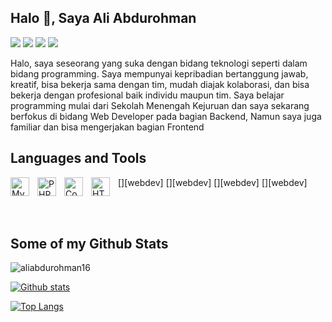 ## Halo 👋, Saya Ali Abdurohman

<a href="mailto:aliabdurohman16@gmail.com" style="text-decoration: none;" target="_blank">
  <img src="https://img.shields.io/badge/email-%23EA4335?&style=for-the-badge&logo=gmail&logoColor=white"/>
</a>
<a href="https://instagram.com/ali_abdurohman_" style="text-decoration: none;" target="_blank">
  <img src="https://img.shields.io/badge/instagram-%23E4405F?&style=for-the-badge&logo=instagram&logoColor=white"/>
</a>
<a href="https://facebook.com/ali.abdurohman.3" style="text-decoration: none;" target="_blank">
  <img src="https://img.shields.io/badge/facebook-%2326A5E4?&style=for-the-badge&logo=facebook&logoColor=white"/>
</a>
<a href="https://www.linkedin.com/in/ali-abdurohman-1122791b2/" style="text-decoration: none;" target="_blank">
  <img src="https://img.shields.io/badge/linkedin-%2326A5F8?&style=for-the-badge&logo=linkedin&logoColor=white"/>
</a>

<p align='left'>Halo, saya seseorang yang suka dengan bidang teknologi seperti dalam bidang programming. Saya mempunyai kepribadian bertanggung jawab, kreatif, bisa bekerja sama dengan tim, mudah diajak kolaborasi, dan bisa bekerja dengan profesional baik individu maupun tim. Saya belajar programming mulai dari Sekolah Menengah Kejuruan dan saya sekarang berfokus di bidang Web Developer pada bagian Backend, Namun saya juga familiar dan bisa mengerjakan bagian Frontend</p>

## Languages and Tools

[<img align="left" alt="MySQL" width="30px" src="https://cdn.jsdelivr.net/gh/devicons/devicon/icons/mysql/mysql-original.svg" style="padding-right:10px;" />][webdev]
[<img align="left" alt="PHP" width="30px" src="https://upload.wikimedia.org/wikipedia/commons/2/27/PHP-logo.svg" style="padding-right:10px;" />][webdev]
[<img align="left" alt="Codeiginiter" width="30px" src="[https://upload.wikimedia.org/wikipedia/commons/thumb/1/1d/Codeiginiter_Icon.svg/220px-Codeiginiter_Icon.svg.png](https://upload.wikimedia.org/wikipedia/commons/4/4b/CodeIgniterLogo.png)" style="padding-right:10px;" />][webdev]
[<img align="left" alt="HTML" width="30px" src="https://upload.wikimedia.org/wikipedia/commons/6/61/HTML5_logo_and_wordmark.svg" style="padding-right:10px;" />][webdev]

<br />
<br />

## Some of my Github Stats

<p align=left> <img src=https://komarev.com/ghpvc/?username=AliAbdurohman16 alt=aliabdurohman16 /> </p>

[![Github stats](https://github-readme-stats.vercel.app/api?username=aliabdurohman16&show_icons=true&include_all_commits=true&theme=algolia)](https://github.com/aliabdurohman16/github-readme-stats)

[![Top Langs](https://github-readme-stats.vercel.app/api/top-langs/?username=aliabdurohman16&layout=compact&theme=algolia)](https://github.com/aliabdurohman16/github-readme-stats)
